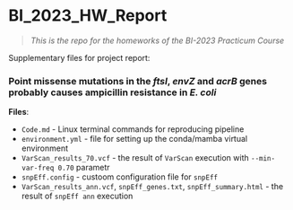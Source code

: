 # BI_2023_HW_Report
> *This is the repo for the homeworks of the BI-2023 Practicum Course*

Supplementary files for project report:

### Point missense mutations in the *ftsI*, *envZ* and *acrB* genes probably causes ampicillin resistance in *E. coli*

**Files**:
- `Code.md`  - Linux terminal commands for reproducing pipeline
- `environment.yml` - file for setting up the conda/mamba virtual environment
- `VarScan_results_70.vcf` - the result of `VarScan` execution with `--min-var-freq 0.70` parametr
- `snpEff.config` - custoom configuration file for `snpEff`
- `VarScan_results_ann.vcf`, `snpEff_genes.txt`, `snpEff_summary.html` - the result of `snpEff ann` execution
